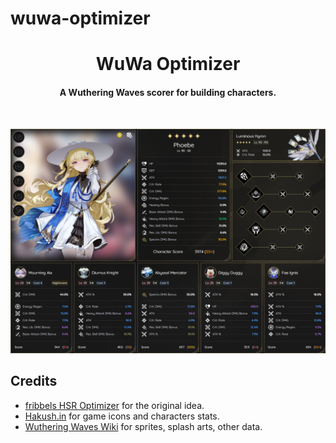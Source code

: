 # wuwa-optimizer

<div id="top"></div>
<div align="center">
 <h1>WuWa Optimizer</h1>
  <p align="center">
  <h4>A Wuthering Waves scorer for building characters.</h4>
 </p>
  <p align="center">
 </p>
</div>
<br>

![wuwa_optimizer_showcase_01](/.github/images/wuwa-optimizer-showcase-01.png)

## Credits

- [fribbels HSR Optimizer](https://github.com/fribbels/hsr-optimizer) for the original idea.
- [Hakush.in](https://ww.hakush.in/) for game icons and characters stats.
- [Wuthering Waves Wiki](https://wutheringwaves.fandom.com/wiki/Wuthering_Waves_Wiki) for sprites, splash arts, other data.
